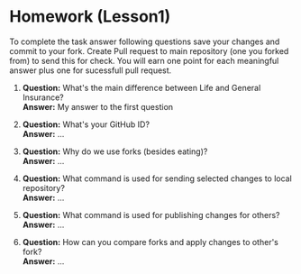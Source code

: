 # Homework (Lesson1)
To complete the task answer following questions save your changes and commit to your fork. Create Pull request to main repository (one you forked from) to send this for check. You will earn one point for each meaningful answer plus one for sucessfull pull request.

1. **Question:** What's the main difference between Life and General Insurance?  
   **Answer:** My answer to the first question

2. **Question:** What's your GitHub ID?  
   **Answer:** ...

3. **Question:** Why do we use forks (besides eating)?  
   **Answer:** ...

4. **Question:** What command is used for sending selected changes to local repository?  
   **Answer:** ...

5. **Question:** What command is used for publishing changes for others?  
   **Answer:** ...

6. **Question:** How can you compare forks and apply changes to other's fork?  
   **Answer:** ...
